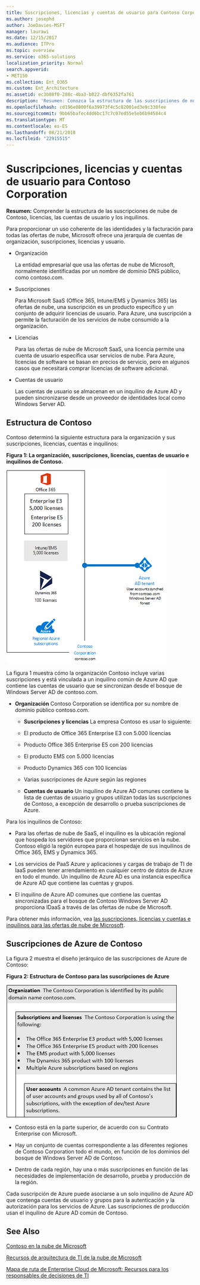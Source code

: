 ```yaml
---
title: Suscripciones, licencias y cuentas de usuario para Contoso Corporation
ms.author: josephd
author: JoeDavies-MSFT
manager: laurawi
ms.date: 12/15/2017
ms.audience: ITPro
ms.topic: overview
ms.service: o365-solutions
localization_priority: Normal
search.appverid:
- MET150
ms.collection: Ent_O365
ms.custom: Ent_Architecture
ms.assetid: ec3b08f0-288c-4ba3-b822-dbf6352fa761
description: 'Resumen: Conozca la estructura de las suscripciones de nube de Contoso, licencias, las cuentas de usuario y los inquilinos.'
ms.openlocfilehash: cd196e0800f6a39973f4c5c82001ed3e9c330fee
ms.sourcegitcommit: 9bb65bafec4dd6bc17c7c07ed55e5eb6b94584c4
ms.translationtype: MT
ms.contentlocale: es-ES
ms.lasthandoff: 08/21/2018
ms.locfileid: "22915515"
---
```

# <a name="subscriptions-licenses-and-user-accounts-for-the-contoso-corporation"></a>Suscripciones, licencias y cuentas de usuario para Contoso Corporation

 **Resumen:** Comprender la estructura de las suscripciones de nube de Contoso, licencias, las cuentas de usuario y los inquilinos.
  
Para proporcionar un uso coherente de las identidades y la facturación para todas las ofertas de nube, Microsoft ofrece una jerarquía de cuentas de organización, suscripciones, licencias y usuario.
  
- Organización
    
    La entidad empresarial que usa las ofertas de nube de Microsoft, normalmente identificadas por un nombre de dominio DNS público, como contoso.com.
    
- Suscripciones
    
    Para Microsoft SaaS (Office 365, Intune/EMS y Dynamics 365) las ofertas de nube, una suscripción es un producto específico y un conjunto de adquirir licencias de usuario. Para Azure, una suscripción a permite la facturación de los servicios de nube consumido a la organización.
    
- Licencias
    
    Para las ofertas de nube de Microsoft SaaS, una licencia permite una cuenta de usuario específica usar servicios de nube. Para Azure, licencias de software se basan en precios de servicio, pero en algunos casos que necesitará comprar licencias de software adicional.
    
- Cuentas de usuario
    
    Las cuentas de usuario se almacenan en un inquilino de Azure AD y pueden sincronizarse desde un proveedor de identidades local como Windows Server AD.
    
## <a name="contosos-structure"></a>Estructura de Contoso

Contoso determinó la siguiente estructura para la organización y sus suscripciones, licencias, cuentas e inquilinos:
  
**Figura 1: La organización, suscripciones, licencias, cuentas de usuario e inquilinos de Contoso.**

![Organización, suscripciones, licencias, cuentas de usuario e inquilinos de Contoso](media/Contoso-Poster/Subscriptions.png)
  
La figura 1 muestra cómo la organización Contoso incluye varias suscripciones y está vinculada a un inquilino común de Azure AD que contiene las cuentas de usuario que se sincronizan desde el bosque de Windows Server AD de contoso.com.
  
- **Organización** Contoso Corporation se identifica por su nombre de dominio público contoso.com.
    
  - **Suscripciones y licencias** La empresa Contoso es usar lo siguiente:
    
  - El producto de Office 365 Enterprise E3 con 5.000 licencias
    
  - Producto Office 365 Enterprise E5 con 200 licencias
    
  - El producto EMS con 5.000 licencias
    
  - Producto Dynamics 365 con 100 licencias

    
  - Varias suscripciones de Azure según las regiones
    
  - **Cuentas de usuario** Un inquilino de Azure AD comunes contiene la lista de cuentas de usuario y grupos utilizan todas las suscripciones de Contoso, a excepción de desarrollo o prueba suscripciones de Azure.
    
Para los inquilinos de Contoso:
  
- Para las ofertas de nube de SaaS, el inquilino es la ubicación regional que hospeda los servidores que proporcionan servicios en la nube. Contoso eligió la región europea para el hospedaje de sus inquilinos de Office 365, EMS y Dynamics 365.
  
    
- Los servicios de PaaS Azure y aplicaciones y cargas de trabajo de TI de IaaS pueden tener arrendamiento en cualquier centro de datos de Azure en todo el mundo. Un inquilino de Azure AD es una instancia específica de Azure AD que contiene las cuentas y grupos.
    
- El inquilino de Azure AD comunes que contiene las cuentas sincronizadas para el bosque de Contoso Windows Server AD proporciona IDaaS a través de las ofertas de nube de Microsoft.
    
Para obtener más información, vea [las suscripciones, licencias y cuentas e inquilinos para las ofertas de nube de Microsoft](subscriptions-licenses-accounts-and-tenants-for-microsoft-cloud-offerings.md).
  
## <a name="contosos-azure-subscriptions"></a>Suscripciones de Azure de Contoso

La figura 2 muestra el diseño jerárquico de las suscripciones de Azure de Contoso: 



  
**Figura 2: Estructura de Contoso para las suscripciones de Azure**

![Estructura de Contoso para las suscripciones a Azure](media/Contoso-Poster/Subscriptions-Nested.png)
  
- Contoso está en la parte superior, de acuerdo con su Contrato Enterprise con Microsoft.
    
- Hay un conjunto de cuentas correspondiente a las diferentes regiones de Contoso Corporation todo el mundo, en función de los dominios del bosque de Windows Server AD de Contoso.
    
- Dentro de cada región, hay una o más suscripciones en función de las necesidades de implementación de desarrollo, prueba y producción de la región.
    
Cada suscripción de Azure puede asociarse a un solo inquilino de Azure AD que contenga cuentas de usuario y grupos para la autenticación y la autorización para los servicios de Azure. Las suscripciones de producción usan el inquilino de Azure AD común de Contoso.
  
## <a name="see-also"></a>See Also

[Contoso en la nube de Microsoft](contoso-in-the-microsoft-cloud.md)
  
[Recursos de arquitectura de TI de la nube de Microsoft](microsoft-cloud-it-architecture-resources.md)

[Mapa de ruta de Enterprise Cloud de Microsoft: Recursos para los responsables de decisiones de TI](https://sway.com/FJ2xsyWtkJc2taRD)




